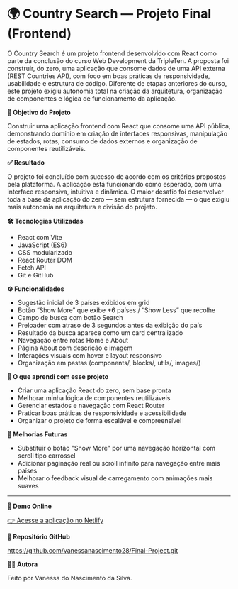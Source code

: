 # 🌍 Country Search — Projeto Final (Frontend)

O Country Search é um projeto frontend desenvolvido com React como parte da conclusão do curso Web Development da TripleTen. A proposta foi construir, do zero, uma aplicação que consome dados de uma API externa (REST Countries API), com foco em boas práticas de responsividade, usabilidade e estrutura de código. Diferente de etapas anteriores do curso, este projeto exigiu autonomia total na criação da arquitetura, organização de componentes e lógica de funcionamento da aplicação.

**🎯 Objetivo do Projeto**

Construir uma aplicação frontend com React que consome uma API pública, demonstrando domínio em criação de interfaces responsivas, manipulação de estados, rotas, consumo de dados externos e organização de componentes reutilizáveis.

**✅ Resultado**

O projeto foi concluído com sucesso de acordo com os critérios propostos pela plataforma. A aplicação está funcionando como esperado, com uma interface responsiva, intuitiva e dinâmica.
O maior desafio foi desenvolver toda a base da aplicação do zero — sem estrutura fornecida — o que exigiu mais autonomia na arquitetura e divisão do projeto.

**🛠 Tecnologias Utilizadas**

- React com Vite
- JavaScript (ES6)
- CSS modularizado
- React Router DOM
- Fetch API
- Git e GitHub

**⚙️ Funcionalidades**

- Sugestão inicial de 3 países exibidos em grid
- Botão “Show More” que exibe +6 países / “Show Less” que recolhe
- Campo de busca com botão Search
- Preloader com atraso de 3 segundos antes da exibição do país
- Resultado da busca aparece como um card centralizado
- Navegação entre rotas Home e About
- Página About com descrição e imagem
- Interações visuais com hover e layout responsivo
- Organização em pastas (components/, blocks/, utils/, images/)


**🚀 O que aprendi com esse projeto**

- Criar uma aplicação React do zero, sem base pronta
- Melhorar minha lógica de componentes reutilizáveis
- Gerenciar estados e navegação com React Router
- Praticar boas práticas de responsividade e acessibilidade
- Organizar o projeto de forma escalável e compreensível

**🔧 Melhorias Futuras**

- Substituir o botão "Show More" por uma navegação horizontal com scroll tipo carrossel
- Adicionar paginação real ou scroll infinito para navegação entre mais países
- Melhorar o feedback visual de carregamento com animações mais suaves

---

**🚀 Demo Online**

[👉 Acesse a aplicação no Netlify](https://silly-biscuit-c9a2c1.netlify.app/)

**📂 Repositório GitHub**

https://github.com/vanessanascimento28/Final-Project.git

**👩‍💻 Autora**

Feito por Vanessa do Nascimento da Silva.
